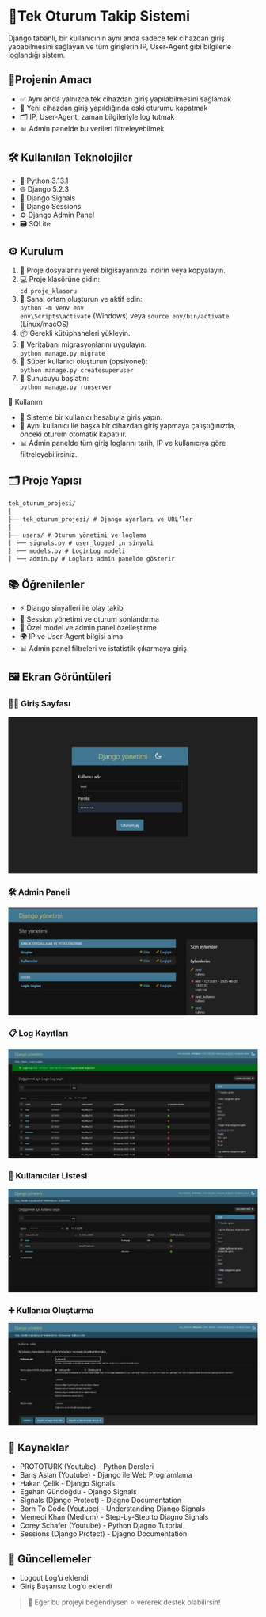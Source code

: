 # 🔐Tek Oturum Takip Sistemi

Django tabanlı, bir kullanıcının aynı anda sadece tek cihazdan giriş yapabilmesini sağlayan ve tüm girişlerin IP, User-Agent gibi bilgilerle loglandığı sistem.

## 🎯Projenin Amacı

- ✅ Aynı anda yalnızca tek cihazdan giriş yapılabilmesini sağlamak  
- 🔁 Yeni cihazdan giriş yapıldığında eski oturumu kapatmak  
- 🗂️ IP, User-Agent, zaman bilgileriyle log tutmak  
- 📊 Admin panelde bu verileri filtreleyebilmek

## 🛠️ Kullanılan Teknolojiler

- 🐍 Python 3.13.1  
- 🌐 Django 5.2.3  
- 📡 Django Signals  
- 🔐 Django Sessions  
- ⚙️ Django Admin Panel  
- 🗃️ SQLite

## ⚙️ Kurulum

1. 📁 Proje dosyalarını yerel bilgisayarınıza indirin veya kopyalayın.  
2. 💻 Proje klasörüne gidin:  
   `cd proje_klasoru`  
3. 🌱 Sanal ortam oluşturun ve aktif edin:  
   `python -m venv env`  
   `env\Scripts\activate` (Windows) veya `source env/bin/activate` (Linux/macOS)  
4. 📦 Gerekli kütüphaneleri yükleyin.
5. 🧱 Veritabanı migrasyonlarını uygulayın:  
   `python manage.py migrate`  
6. 👤 Süper kullanıcı oluşturun (opsiyonel):  
   `python manage.py createsuperuser`  
7. 🚀 Sunucuyu başlatın:  
   `python manage.py runserver`

📝 Kullanım

- 👤 Sisteme bir kullanıcı hesabıyla giriş yapın.  
- 📲 Aynı kullanıcı ile başka bir cihazdan giriş yapmaya çalıştığınızda, önceki oturum otomatik kapatılır.
- 📊 Admin panelde tüm giriş loglarını tarih, IP ve kullanıcıya göre filtreleyebilirsiniz.

## 🗂️ Proje Yapısı

```
tek_oturum_projesi/
│
├── tek_oturum_projesi/ # Django ayarları ve URL’ler
│
├── users/ # Oturum yönetimi ve loglama
│ ├── signals.py # user_logged_in sinyali
│ ├── models.py # LoginLog modeli
│ └── admin.py # Logları admin panelde gösterir
```

## 📚 Öğrenilenler

- ⚡ Django sinyalleri ile olay takibi  
- 🔐 Session yönetimi ve oturum sonlandırma  
- 🧩 Özel model ve admin panel özelleştirme  
- 🌍 IP ve User-Agent bilgisi alma  
- 📊 Admin panel filtreleri ve istatistik çıkarmaya giriş

## 🖼️ Ekran Görüntüleri

### 🧑‍💻️ Giriş Sayfası
![Login Page](docs/login.png)

### 🛠️ Admin Paneli
![Admin Panel](docs/admin_panel.png)

### 📋 Log Kayıtları
![Log Page](docs/logs.png)

### 👥 Kullanıcılar Listesi
![Users List](docs/users.png)

### ➕ Kullanıcı Oluşturma
![Create User](docs/create_user.png)

## 🔗 Kaynaklar
- PROTOTURK (Youtube) - Python Dersleri
- Barış Aslan (Youtube) - Django ile Web Programlama
- Hakan Çelik - Django Signals
- Egehan Gündoğdu - Django Signals
- Signals (Django Protect) - Djagno Documentation
- Born To Code (Youtube) - Understanding Django Signals
- Memedi Khan (Medium) - Step-by-Step to Djagno Signals
- Corey Schafer (Youtube) - Python Djagno Tutorial
- Sessions (Django Protect) - Djagno Documentation

## 🧱 Güncellemeler
- Logout Log’u eklendi
- Giriş Başarısız Log’u eklendi


> 📌 Eğer bu projeyi beğendiysen ⭐ vererek destek olabilirsin!
